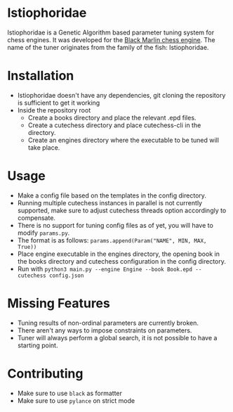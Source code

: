 # Istiophoridae

Istiophoridae is a Genetic Algorithm based parameter tuning system for chess engines.
It was developed for the [Black Marlin chess engine](https://github.com/jnlt3/blackmarlin).
The name of the tuner originates from the family of the fish: Istiophoridae.

# Installation

- Istiophoridae doesn't have any dependencies, git cloning the repository is sufficient to get it working
- Inside the repository root
  - Create a books directory and place the relevant .epd files.
  - Create a cutechess directory and place cutechess-cli in the directory.
  - Create an engines directory where the executable to be tuned will take place.

# Usage

- Make a config file based on the templates in the config directory.
- Running multiple cutechess instances in parallel is not currently supported, make sure to adjust cutechess threads option accordingly to compensate.
- There is no support for tuning config files as of yet, you will have to modify `params.py`. 
- The format is as follows: `params.append(Param("NAME", MIN, MAX, True))`
- Place engine executable in the engines directory, the opening book in the books directory and cutechess configuration in the config directory. 
- Run with `python3 main.py --engine Engine --book Book.epd --cutechess config.json`

# Missing Features

- Tuning results of non-ordinal parameters are currently broken.
- There aren't any ways to impose constraints on parameters.
- Tuner will always perform a global search, it is not possible to have a starting point.  


# Contributing

- Make sure to use `black` as formatter
- Make sure to use `pylance` on strict mode   